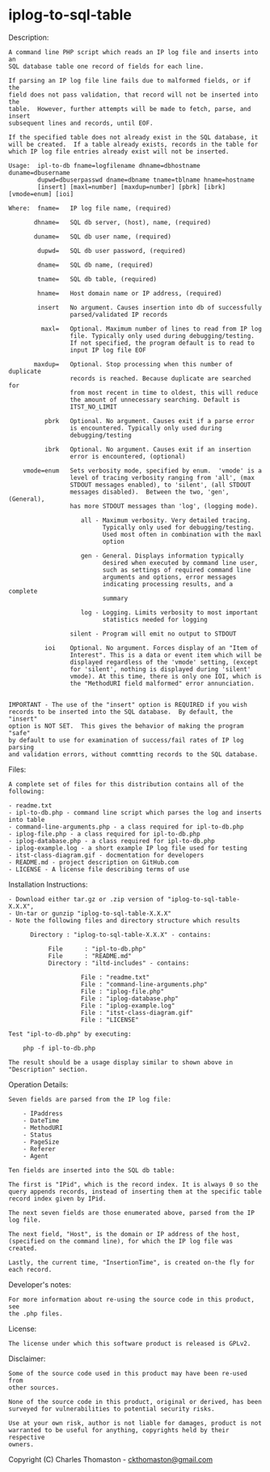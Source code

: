 iplog-to-sql-table
==================

Description:

    A command line PHP script which reads an IP log file and inserts into an
    SQL database table one record of fields for each line.
        
    If parsing an IP log file line fails due to malformed fields, or if the 
    field does not pass validation, that record will not be inserted into the
    table.  However, further attempts will be made to fetch, parse, and insert
    subsequent lines and records, until EOF.
    
    If the specified table does not already exist in the SQL database, it
    will be created.  If a table already exists, records in the table for
    which IP log file entries already exist will not be inserted.
    
    Usage:  ipl-to-db fname=logfilename dhname=dbhostname duname=dbusername
            dupwd=dbuserpasswd dname=dbname tname=tblname hname=hostname
            [insert] [maxl=number] [maxdup=number] [pbrk] [ibrk] [vmode=enum] [ioi]
    
    Where:  fname=   IP log file name, (required)
    
           dhname=   SQL db server, (host), name, (required)
           
           duname=   SQL db user name, (required)
           
            dupwd=   SQL db user password, (required)
            
            dname=   SQL db name, (required)
            
            tname=   SQL db table, (required)
            
            hname=   Host domain name or IP address, (required)
            
            insert   No argument. Causes insertion into db of successfully
                     parsed/validated IP records
                     
             maxl=   Optional. Maximum number of lines to read from IP log
                     file. Typically only used during debugging/testing.
                     If not specified, the program default is to read to
                     input IP log file EOF
                     
           maxdup=   Optional. Stop processing when this number of duplicate
                     records is reached. Because duplicate are searched for
                     from most recent in time to oldest, this will reduce
                     the amount of unnecessary searching. Default is
                     ITST_NO_LIMIT
                         
              pbrk   Optional. No argument. Causes exit if a parse error
                     is encountered. Typically only used during
                     debugging/testing
                     
              ibrk   Optional. No argument. Causes exit if an insertion
                     error is encountered, (optional)
                     
        vmode=enum   Sets verbosity mode, specified by enum.  'vmode' is a
                     level of tracing verbosity ranging from 'all', (max
                     STDOUT messages enabled), to 'silent', (all STDOUT
                     messages disabled).  Between the two, 'gen', (General),
                     has more STDOUT messages than 'log', (logging mode).
                     
                        all - Maximum verbosity. Very detailed tracing.
                              Typically only used for debugging/testing.
                              Used most often in combination with the maxl
                              option
                              
                        gen - General. Displays information typically
                              desired when executed by command line user,
                              such as settings of required command line
                              arguments and options, error messages
                              indicating processing results, and a complete
                              summary  
                              
                        log - Logging. Limits verbosity to most important
                              statistics needed for logging  
                              
                     silent - Program will emit no output to STDOUT
                     
              ioi    Optional. No argument. Forces display of an "Item of
                     Interest". This is a data or event item which will be
                     displayed regardless of the 'vmode' setting, (except
                     for 'silent', nothing is displayed during 'silent'
                     vmode). At this time, there is only one IOI, which is
                     the "MethodURI field malformed" error annunciation.
    
    
    IMPORTANT - The use of the "insert" option is REQUIRED if you wish
    records to be inserted into the SQL database.  By default, the "insert"
    option is NOT SET.  This gives the behavior of making the program "safe"
    by default to use for examination of success/fail rates of IP log parsing
    and validation errors, without commtting records to the SQL database.
    
Files:

    A complete set of files for this distribution contains all of the following:
    
    - readme.txt
    - ipl-to-db.php - command line script which parses the log and inserts into table
    - command-line-arguments.php - a class required for ipl-to-db.php
    - iplog-file.php - a class required for ipl-to-db.php
    - iplog-database.php - a class required for ipl-to-db.php
    - iplog-example.log - a short example IP log file used for testing
    - itst-class-diagram.gif - docmentation for developers
    - README.md - project description on GitHub.com
    - LICENSE - A license file describing terms of use
    
Installation Instructions:

    - Download either tar.gz or .zip version of "iplog-to-sql-table-X.X.X",
    - Un-tar or gunzip "iplog-to-sql-table-X.X.X"
    - Note the following files and directory structure which results
    
          Directory : "iplog-to-sql-table-X.X.X" - contains:
          
               File      : "ipl-to-db.php"
               File      : "README.md"
               Directory : "iltd-includes" - contains:
               
                        File : "readme.txt"
                        File : "command-line-arguments.php"
                        File : "iplog-file.php"
                        File : "iplog-database.php"
                        File : "iplog-example.log"
                        File : "itst-class-diagram.gif"
                        File : "LICENSE"
    
    Test "ipl-to-db.php" by executing:
    
        php -f ipl-to-db.php
        
    The result should be a usage display similar to shown above in
    "Description" section.
    
Operation Details:

    Seven fields are parsed from the IP log file:

        - IPaddress
        - DateTime
        - MethodURI
        - Status
        - PageSize
        - Referer
        - Agent

    Ten fields are inserted into the SQL db table:

    The first is "IPid", which is the record index. It is always 0 so the
    query appends records, instead of inserting them at the specific table
    record index given by IPid.

    The next seven fields are those enumerated above, parsed from the IP
    log file.

    The next field, "Host", is the domain or IP address of the host,
    (specified on the command line), for which the IP log file was created. 

    Lastly, the current time, "InsertionTime", is created on-the fly for
    each record.

Developer's notes:

    For more information about re-using the source code in this product, see
    the .php files.
    
License:

    The license under which this software product is released is GPLv2.  

Disclaimer:

    Some of the source code used in this product may have been re-used from
    other sources.
    
    None of the source code in this product, original or derived, has been
    surveyed for vulnerabilities to potential security risks.
    
    Use at your own risk, author is not liable for damages, product is not
    warranted to be useful for anything, copyrights held by their respective
    owners.


Copyright (C) Charles Thomaston - ckthomaston@gmail.com
